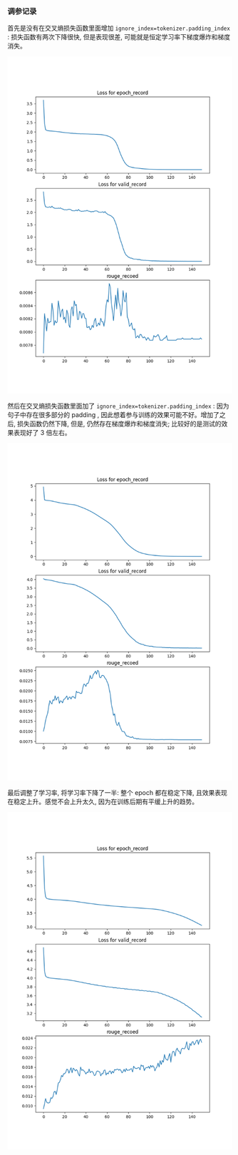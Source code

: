### 调参记录

首先是没有在交叉熵损失函数里面增加 `ignore_index=tokenizer.padding_index` : 损失函数有两次下降很快, 但是表现很差, 可能就是恒定学习率下梯度爆炸和梯度消失。

![](./results.png)

然后在交叉熵损失函数里面加了 `ignore_index=tokenizer.padding_index` : 因为句子中存在很多部分的 padding , 因此想着参与训练的效果可能不好。增加了之后, 损失函数仍然下降, 但是, 仍然存在梯度爆炸和梯度消失; 比较好的是测试的效果表现好了 3 倍左右。

![](./results_ignore_padding_index.png)

最后调整了学习率, 将学习率下降了一半: 整个 epoch 都在稳定下降, 且效果表现在稳定上升。感觉不会上升太久, 因为在训练后期有平缓上升的趋势。

![](./results_ignore_padding_index_5e_6.png)
